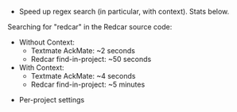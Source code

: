 * Speed up regex search (in particular, with context). Stats below.

Searching for "redcar" in the Redcar source code:
  - Without Context:
    - Textmate AckMate: ~2 seconds
    - Redcar find-in-project: ~50 seconds
  - With Context:
    - Textmate AckMate: ~4 seconds
    - Redcar find-in-project: ~5 minutes

* Per-project settings
